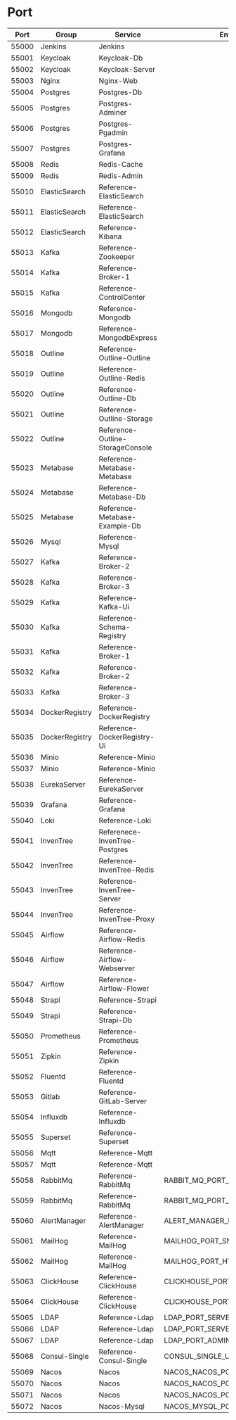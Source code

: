 # Port

Port | Group | Service | Env
--- |--- |--- |---
55000 | Jenkins | Jenkins
55001 | Keycloak | Keycloak-Db
55002 | Keycloak | Keycloak-Server
55003 | Nginx | Nginx-Web
55004 | Postgres | Postgres-Db
55005 | Postgres | Postgres-Adminer
55006 | Postgres | Postgres-Pgadmin
55007 | Postgres | Postgres-Grafana
55008 | Redis | Redis-Cache
55009 | Redis | Redis-Admin
55010 | ElasticSearch | Reference-ElasticSearch
55011 | ElasticSearch | Reference-ElasticSearch
55012 | ElasticSearch | Reference-Kibana
55013 | Kafka | Reference-Zookeeper
55014 | Kafka | Reference-Broker-1
55015 | Kafka | Reference-ControlCenter
55016 | Mongodb | Reference-Mongodb
55017 | Mongodb | Reference-MongodbExpress
55018 | Outline | Reference-Outline-Outline
55019 | Outline | Reference-Outline-Redis
55020 | Outline | Reference-Outline-Db
55021 | Outline | Reference-Outline-Storage
55022 | Outline | Reference-Outline-StorageConsole
55023 | Metabase | Reference-Metabase-Metabase
55024 | Metabase | Reference-Metabase-Db
55025 | Metabase | Reference-Metabase-Example-Db
55026 | Mysql | Reference-Mysql
55027 | Kafka | Reference-Broker-2
55028 | Kafka | Reference-Broker-3
55029 | Kafka | Reference-Kafka-Ui
55030 | Kafka | Reference-Schema-Registry
55031 | Kafka | Reference-Broker-1
55032 | Kafka | Reference-Broker-2
55033 | Kafka | Reference-Broker-3
55034 | DockerRegistry | Reference-DockerRegistry
55035 | DockerRegistry | Reference-DockerRegistry-Ui
55036 | Minio | Reference-Minio
55037 | Minio | Reference-Minio
55038 | EurekaServer | Reference-EurekaServer
55039 | Grafana | Reference-Grafana
55040 | Loki | Reference-Loki
55041 | InvenTree | Referenece-InvenTree-Postgres
55042 | InvenTree | Reference-InvenTree-Redis
55043 | InvenTree | Reference-InvenTree-Server
55044 | InvenTree | Reference-InvenTree-Proxy
55045 | Airflow | Reference-Airflow-Redis
55046 | Airflow | Reference-Airflow-Webserver
55047 | Airflow | Reference-Airflow-Flower
55048 | Strapi | Reference-Strapi
55049 | Strapi | Reference-Strapi-Db
55050 | Prometheus | Reference-Prometheus
55051 | Zipkin | Reference-Zipkin
55052 | Fluentd | Reference-Fluentd
55053 | Gitlab | Reference-GitLab-Server
55054 | Influxdb | Reference-Influxdb
55055 | Superset | Reference-Superset
55056 | Mqtt | Reference-Mqtt
55057 | Mqtt | Reference-Mqtt
55058 | RabbitMq | Reference-RabbitMq | RABBIT_MQ_PORT_DEFAULT
55059 | RabbitMq | Reference-RabbitMq | RABBIT_MQ_PORT_MANAGEMENT
55060 | AlertManager | Reference-AlertManager | ALERT_MANAGER_PORT
55061 | MailHog | Reference-MailHog | MAILHOG_PORT_SMTP
55062 | MailHog | Reference-MailHog | MAILHOG_PORT_HTTP
55063 | ClickHouse | Reference-ClickHouse | CLICKHOUSE_PORT_HTTP
55064 | ClickHouse | Reference-ClickHouse | CLICKHOUSE_PORT_NATIVE_CLIENT
55065 | LDAP | Reference-Ldap | LDAP_PORT_SERVER_HTTP
55066 | LDAP | Reference-Ldap | LDAP_PORT_SERVER_TLS
55067 | LDAP | Reference-Ldap | LDAP_PORT_ADMIN
55068 | Consul-Single | Reference-Consul-Single | CONSUL_SINGLE_UI_PORT
55069 | Nacos | Nacos | NACOS_NACOS_PORT_8080
55070 | Nacos | Nacos | NACOS_NACOS_PORT_8848
55071 | Nacos | Nacos | NACOS_NACOS_PORT_9848
55072 | Nacos | Nacos-Mysql | NACOS_MYSQL_PORT